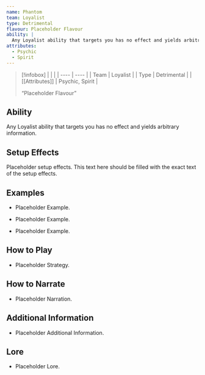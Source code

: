 ```yaml
---
name: Phantom
team: Loyalist
type: Detrimental
flavour: Placeholder Flavour
ability: |
  Any Loyalist ability that targets you has no effect and yields arbitrary information.
attributes:
  - Psychic
  - Spirit
---
```

> [!infobox]
> |  |  |
> | ---- | ---- |
> | Team | Loyalist |
> | Type | Detrimental |
> | [[Attributes]] | Psychic, Spirit |
> 
>  “Placeholder Flavour”

## Ability
Any Loyalist ability that targets you has no effect and yields arbitrary information.

## Setup Effects
Placeholder setup effects. This text here should be filled with the exact text of the setup effects.

## Examples
- Placeholder Example.

- Placeholder Example.

- Placeholder Example.

## How to Play
- Placeholder Strategy.

## How to Narrate
- Placeholder Narration.

## Additional Information
- Placeholder Additional Information.

## Lore
- Placeholder Lore.